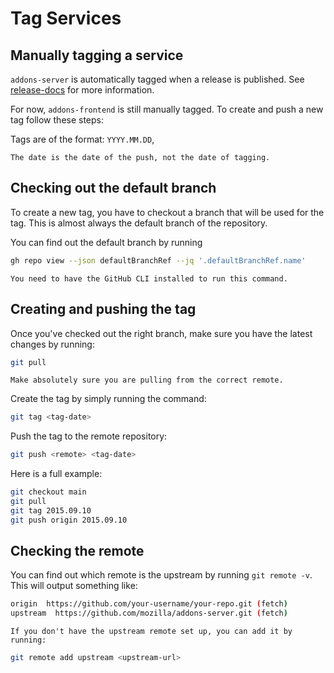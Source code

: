 # Tag Services

## Manually tagging a service

`addons-server` is automatically tagged when a release is published. See [release-docs](./release-docs.md) for more information.

For now, `addons-frontend` is still manually tagged.
To create and push a new tag follow these steps:

Tags are of the format: ``YYYY.MM.DD``,

```{note}
The date is the date of the push, not the date of tagging.
```

## Checking out the default branch

To create a new tag, you have to checkout a branch that will be used for the tag.
This is almost always the default branch of the repository.

You can find out the default branch by running

```bash
gh repo view --json defaultBranchRef --jq '.defaultBranchRef.name'
```

```{note}
You need to have the GitHub CLI installed to run this command.
```

## Creating and pushing the tag

Once you've checked out the right branch, make sure you have the latest changes by running:

```bash
git pull
```

```{warning}
Make absolutely sure you are pulling from the correct remote.
```

Create the tag by simply running the command:

```bash
git tag <tag-date>
```

Push the tag to the remote repository:

```bash
git push <remote> <tag-date>
```

Here is a full example:

```bash
git checkout main
git pull
git tag 2015.09.10
git push origin 2015.09.10
```

## Checking the remote

You can find out which remote is the upstream by running ``git remote -v``.
This will output something like:

```bash
origin  https://github.com/your-username/your-repo.git (fetch)
upstream  https://github.com/mozilla/addons-server.git (fetch)
```

```{note}
If you don't have the upstream remote set up, you can add it by running:
```

```bash
git remote add upstream <upstream-url>
```
